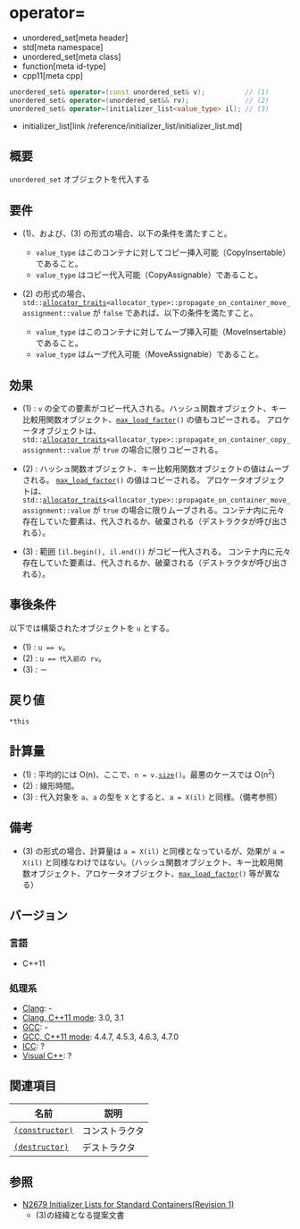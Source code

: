 # operator=
* unordered_set[meta header]
* std[meta namespace]
* unordered_set[meta class]
* function[meta id-type]
* cpp11[meta cpp]

```cpp
unordered_set& operator=(const unordered_set& v);          // (1)
unordered_set& operator=(unordered_set&& rv);              // (2)
unordered_set& operator=(initializer_list<value_type> il); // (3)
```
* initializer_list[link /reference/initializer_list/initializer_list.md]

## 概要
`unordered_set` オブジェクトを代入する


## 要件
- (1)、および、(3) の形式の場合、以下の条件を満たすこと。

	* `value_type` はこのコンテナに対してコピー挿入可能（CopyInsertable）であること。
	* `value_type` はコピー代入可能（CopyAssignable）であること。

- (2) の形式の場合、`std::`[`allocator_traits`](/reference/memory/allocator_traits.md)`<allocator_type>::propagate_on_container_move_assignment::value` が `false` であれば、以下の条件を満たすこと。

	* `value_type` はこのコンテナに対してムーブ挿入可能（MoveInsertable）であること。
	* `value_type` はムーブ代入可能（MoveAssignable）であること。


## 効果
- (1) : `v` の全ての要素がコピー代入される。ハッシュ関数オブジェクト、キー比較用関数オブジェクト、[`max_load_factor`](max_load_factor.md)`()` の値もコピーされる。
	アロケータオブジェクトは、`std::`[`allocator_traits`](/reference/memory/allocator_traits.md)`<allocator_type>::propagate_on_container_copy_assignment::value` が `true` の場合に限りコピーされる。

- (2) : ハッシュ関数オブジェクト、キー比較用関数オブジェクトの値はムーブされる。
	[`max_load_factor`](max_load_factor.md)`()` の値はコピーされる。
	アロケータオブジェクトは、`std::`[`allocator_traits`](/reference/memory/allocator_traits.md)`<allocator_type>::propagate_on_container_move_assignment::value` が `true` の場合に限りムーブされる。コンテナ内に元々存在していた要素は、代入されるか、破棄される（デストラクタが呼び出される）。

- (3) : 範囲 `[il.begin(), il.end())` がコピー代入される。
	コンテナ内に元々存在していた要素は、代入されるか、破棄される（デストラクタが呼び出される）。


## 事後条件
以下では構築されたオブジェクトを `u` とする。

- (1) : `u == v`。
- (2) : `u == 代入前の rv`。
- (3) : －


## 戻り値
`*this`


## 計算量
- (1) : 平均的には O(n)、ここで、`n = v.`[`size`](size.md)`()`。最悪のケースでは O(n<sup>2</sup>)
- (2) : 線形時間。
- (3) : 代入対象を `a`、`a` の型を `X` とすると、`a = X(il)` と同様。（備考参照）


## 備考
- (3) の形式の場合、計算量は `a = X(il)` と同様となっているが、効果が `a = X(il)` と同様なわけではない。（ハッシュ関数オブジェクト、キー比較用関数オブジェクト、アロケータオブジェクト、[`max_load_factor`](max_load_factor.md)`()` 等が異なる）


## バージョン
### 言語
- C++11

### 処理系
- [Clang](/implementation.md#clang): -
- [Clang, C++11 mode](/implementation.md#clang): 3.0, 3.1
- [GCC](/implementation.md#gcc): -
- [GCC, C++11 mode](/implementation.md#gcc): 4.4.7, 4.5.3, 4.6.3, 4.7.0
- [ICC](/implementation.md#icc): ?
- [Visual C++](/implementation.md#visual_cpp): ?


## 関連項目

| 名前                                   | 説明           |
|----------------------------------------|----------------|
| [`(constructor)`](op_constructor.md) | コンストラクタ |
| [`(destructor)`](op_destructor.md)   | デストラクタ   |


## 参照
- [N2679 Initializer Lists for Standard Containers(Revision 1)](http://www.open-std.org/jtc1/sc22/wg21/docs/papers/2008/n2679.pdf)
    - (3)の経緯となる提案文書

